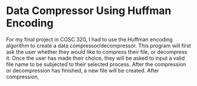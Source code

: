 # Data Compressor Using Huffman Encoding

For my final project in COSC 320, I had to use the Huffman encoding algorithm to create a data compressor/decompressor. This program will first ask the user whether they would like to compress their file, or decompress it. Once the user has made their choice, they will be asked to input a valid file name to be subjected to their selected process. After the compression or decompression has finished, a new file will be created. After compression, 
